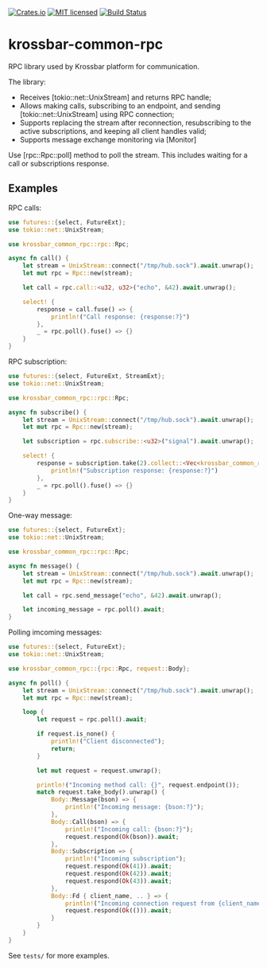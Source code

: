 [![Crates.io][crates-badge]][crates-url]
[![MIT licensed][mit-badge]][mit-url]
[![Build Status][actions-badge]][actions-url]

[crates-badge]: https://img.shields.io/crates/v/krossbar-common-rpc.svg
[crates-url]: https://crates.io/crates/krossbar-common-rpc
[mit-badge]: https://img.shields.io/badge/license-MIT-blue.svg
[mit-url]: https://github.com/krossbar-platform/krossbar-common/blob/main/LICENSE
[actions-badge]: https://github.com/krossbar-platform/krossbar-common/actions/workflows/ci.yml/badge.svg
[actions-url]: https://github.com/krossbar-platform/krossbar-common/actions/workflows/ci.yml

# krossbar-common-rpc

RPC library used by Krossbar platform for communication.

The library:
- Receives [tokio::net::UnixStream] and returns RPC handle;
- Allows making calls, subscribing to an endpoint, and sending [tokio::net::UnixStream] using RPC connection;
- Supports replacing the stream after reconnection, resubscribing to the active subscriptions, and keeping all client handles valid;
- Supports message exchange monitoring via [Monitor]

Use [rpc::Rpc::poll] method to poll the stream. This includes waiting for a call or subscriptions response.

## Examples

RPC calls:
```rust
use futures::{select, FutureExt};
use tokio::net::UnixStream;

use krossbar_common_rpc::rpc::Rpc;

async fn call() {
    let stream = UnixStream::connect("/tmp/hub.sock").await.unwrap();
    let mut rpc = Rpc::new(stream);

    let call = rpc.call::<u32, u32>("echo", &42).await.unwrap();

    select! {
        response = call.fuse() => {
            println!("Call response: {response:?}")
        },
        _ = rpc.poll().fuse() => {}
    }
}
```

RPC subscription:
```rust
use futures::{select, FutureExt, StreamExt};
use tokio::net::UnixStream;

use krossbar_common_rpc::rpc::Rpc;

async fn subscribe() {
    let stream = UnixStream::connect("/tmp/hub.sock").await.unwrap();
    let mut rpc = Rpc::new(stream);

    let subscription = rpc.subscribe::<u32>("signal").await.unwrap();

    select! {
        response = subscription.take(2).collect::<Vec<krossbar_common_rpc::Result<u32>>>() => {
            println!("Subscription response: {response:?}")
        },
        _ = rpc.poll().fuse() => {}
    }
}
```

One-way message:
```rust
use futures::{select, FutureExt};
use tokio::net::UnixStream;

use krossbar_common_rpc::rpc::Rpc;

async fn message() {
    let stream = UnixStream::connect("/tmp/hub.sock").await.unwrap();
    let mut rpc = Rpc::new(stream);

    let call = rpc.send_message("echo", &42).await.unwrap();

    let incoming_message = rpc.poll().await;
}
```

Polling imcoming messages:
```rust
use futures::{select, FutureExt};
use tokio::net::UnixStream;

use krossbar_common_rpc::{rpc::Rpc, request::Body};

async fn poll() {
    let stream = UnixStream::connect("/tmp/hub.sock").await.unwrap();
    let mut rpc = Rpc::new(stream);

    loop {
        let request = rpc.poll().await;

        if request.is_none() {
            println!("Client disconnected");
            return;
        }

        let mut request = request.unwrap();

        println!("Incoming method call: {}", request.endpoint());
        match request.take_body().unwrap() {
            Body::Message(bson) => {
                println!("Incoming message: {bson:?}");
            },
            Body::Call(bson) => {
                println!("Incoming call: {bson:?}");
                request.respond(Ok(bson)).await;
            },
            Body::Subscription => {
                println!("Incoming subscription");
                request.respond(Ok(41)).await;
                request.respond(Ok(42)).await;
                request.respond(Ok(43)).await;
            },
            Body::Fd { client_name, .. } => {
                println!("Incoming connection request from {client_name}");
                request.respond(Ok(())).await;
            }
        }
    }
}
```

See `tests/` for more examples.
